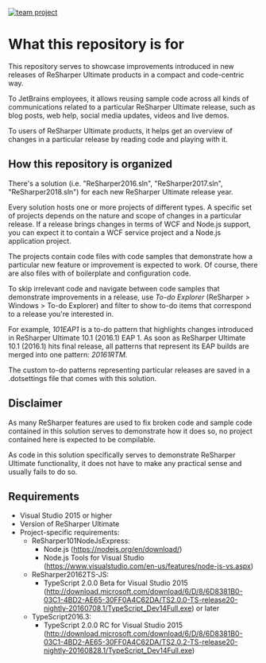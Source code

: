 [![team project](http://jb.gg/badges/team-flat-square.svg)](https://confluence.jetbrains.com/display/ALL/JetBrains+on+GitHub)

# What this repository is for

This repository serves to showcase improvements introduced in new releases of ReSharper Ultimate products in a compact and code-centric way.

To JetBrains employees, it allows reusing sample code across all kinds of communications related to a particular ReSharper Ultimate release, such as blog posts, web help, social media updates, videos and live demos.

To users of ReSharper Ultimate products, it helps get an overview of changes in a particular release by reading code and playing with it.

## How this repository is organized

There's a solution (i.e. "ReSharper2016.sln", "ReSharper2017.sln", "ReSharper2018.sln") for each new ReSharper Ultimate release year.

Every solution hosts one or more projects of different types. A specific set of projects depends on the nature and scope of changes in a particular release. If a release brings changes in terms of WCF and Node.js support, you can expect it to contain a WCF service project and a Node.js application project.

The projects contain code files with code samples that demonstrate how a particular new feature or improvement is expected to work. Of course, there are also files with of boilerplate and configuration code.

To skip irrelevant code and navigate between code samples that demonstrate improvements in a release, use *To-do Explorer* (ReSharper > Windows > To-do Explorer) and filter to show to-do items that correspond to a release you're interested in.

For example, *101EAP1* is a to-do pattern that highlights changes introduced in ReSharper Ultimate 10.1 (2016.1) EAP 1. As soon as ReSharper Ultimate 10.1 (2016.1) hits final release, all patterns that represent its EAP builds are merged into one pattern: *20161RTM*.

The custom to-do patterns representing particular releases are saved in a .dotsettings file that comes with this solution.

## Disclaimer

As many ReSharper features are used to fix broken code and sample code contained in this solution serves to demonstrate how it does so, no project contained here is expected to be compilable.

As code in this solution specifically serves to demonstrate ReSharper Ultimate functionality, it does not have to make any practical sense and usually fails to do so.

## Requirements
* Visual Studio 2015 or higher
* Version of ReSharper Ultimate
* Project-specific requirements:
    * ReSharper101NodeJsExpress:
        * Node.js (https://nodejs.org/en/download/)
        * Node.js Tools for Visual Studio (https://www.visualstudio.com/en-us/features/node-js-vs.aspx)
    * ReSharper20162TS-JS:
        * TypeScript 2.0.0 Beta for Visual Studio 2015 (http://download.microsoft.com/download/6/D/8/6D8381B0-03C1-4BD2-AE65-30FF0A4C62DA/TS2.0.0-TS-release20-nightly-20160708.1/TypeScript_Dev14Full.exe) or later
    * TypeScript2016.3:
        * TypeScript 2.0.0 RC for Visual Studio 2015 (http://download.microsoft.com/download/6/D/8/6D8381B0-03C1-4BD2-AE65-30FF0A4C62DA/TS2.0.2-TS-release20-nightly-20160828.1/TypeScript_Dev14Full.exe)
